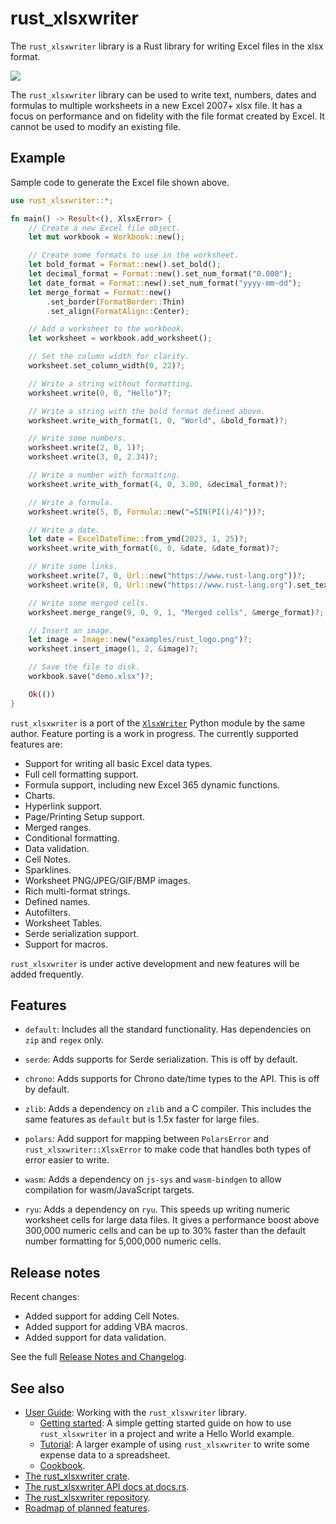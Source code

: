 # rust_xlsxwriter

The `rust_xlsxwriter` library is a Rust library for writing Excel files in
the xlsx format.

<img src="https://rustxlsxwriter.github.io/images/demo.png">

The `rust_xlsxwriter` library can be used to write text, numbers, dates and
formulas to multiple worksheets in a new Excel 2007+ xlsx file. It has a focus
on performance and on fidelity with the file format created by Excel. It cannot
be used to modify an existing file.

## Example

Sample code to generate the Excel file shown above.

```rust
use rust_xlsxwriter::*;

fn main() -> Result<(), XlsxError> {
    // Create a new Excel file object.
    let mut workbook = Workbook::new();

    // Create some formats to use in the worksheet.
    let bold_format = Format::new().set_bold();
    let decimal_format = Format::new().set_num_format("0.000");
    let date_format = Format::new().set_num_format("yyyy-mm-dd");
    let merge_format = Format::new()
        .set_border(FormatBorder::Thin)
        .set_align(FormatAlign::Center);

    // Add a worksheet to the workbook.
    let worksheet = workbook.add_worksheet();

    // Set the column width for clarity.
    worksheet.set_column_width(0, 22)?;

    // Write a string without formatting.
    worksheet.write(0, 0, "Hello")?;

    // Write a string with the bold format defined above.
    worksheet.write_with_format(1, 0, "World", &bold_format)?;

    // Write some numbers.
    worksheet.write(2, 0, 1)?;
    worksheet.write(3, 0, 2.34)?;

    // Write a number with formatting.
    worksheet.write_with_format(4, 0, 3.00, &decimal_format)?;

    // Write a formula.
    worksheet.write(5, 0, Formula::new("=SIN(PI()/4)"))?;

    // Write a date.
    let date = ExcelDateTime::from_ymd(2023, 1, 25)?;
    worksheet.write_with_format(6, 0, &date, &date_format)?;

    // Write some links.
    worksheet.write(7, 0, Url::new("https://www.rust-lang.org"))?;
    worksheet.write(8, 0, Url::new("https://www.rust-lang.org").set_text("Rust"))?;

    // Write some merged cells.
    worksheet.merge_range(9, 0, 9, 1, "Merged cells", &merge_format)?;

    // Insert an image.
    let image = Image::new("examples/rust_logo.png")?;
    worksheet.insert_image(1, 2, &image)?;

    // Save the file to disk.
    workbook.save("demo.xlsx")?;

    Ok(())
}
```

`rust_xlsxwriter` is a port of the [`XlsxWriter`] Python module by the same
author. Feature porting is a work in progress. The currently supported
features are:

- Support for writing all basic Excel data types.
- Full cell formatting support.
- Formula support, including new Excel 365 dynamic functions.
- Charts.
- Hyperlink support.
- Page/Printing Setup support.
- Merged ranges.
- Conditional formatting.
- Data validation.
- Cell Notes.
- Sparklines.
- Worksheet PNG/JPEG/GIF/BMP images.
- Rich multi-format strings.
- Defined names.
- Autofilters.
- Worksheet Tables.
- Serde serialization support.
- Support for macros.

`rust_xlsxwriter` is under active development and new features will be added
frequently.

[`XlsxWriter`]: https://xlsxwriter.readthedocs.io/index.html
[rust_xlsxwriter GitHub]: https://github.com/jmcnamara/rust_xlsxwriter

## Features

- `default`: Includes all the standard functionality. Has dependencies on `zip`
  and `regex` only.


- `serde`: Adds supports for Serde serialization. This is off by default.

- `chrono`: Adds supports for Chrono date/time types to the API. This is off by
  default.

- `zlib`: Adds a dependency on `zlib` and a C compiler. This includes the same
  features as `default` but is 1.5x faster for large files.

- `polars`: Add support for mapping between `PolarsError` and
  `rust_xlsxwriter::XlsxError` to make code that handles both types of error
  easier to write.

- `wasm`: Adds a dependency on `js-sys` and `wasm-bindgen` to allow compilation
  for wasm/JavaScript targets.

- `ryu`: Adds a dependency on `ryu`. This speeds up writing numeric
  worksheet cells for large data files. It gives a performance boost above
  300,000 numeric cells and can be up to 30% faster than the default number
  formatting for 5,000,000 numeric cells.

## Release notes

Recent changes:

- Added support for adding Cell Notes.
- Added support for adding VBA macros.
- Added support for data validation.

See the full [Release Notes and Changelog].

## See also

- [User Guide]: Working with the `rust_xlsxwriter` library.
    - [Getting started]: A simple getting started guide on how to use
      `rust_xlsxwriter` in a project and write a Hello World example.
    - [Tutorial]: A larger example of using `rust_xlsxwriter` to write some
       expense data to a spreadsheet.
    - [Cookbook].
- [The rust_xlsxwriter crate].
- [The rust_xlsxwriter API docs at docs.rs].
- [The rust_xlsxwriter repository].
- [Roadmap of planned features].

[User Guide]: https://rustxlsxwriter.github.io/index.html
[Getting started]: https://rustxlsxwriter.github.io/getting_started.html
[Tutorial]: https://docs.rs/rust_xlsxwriter/latest/rust_xlsxwriter/tutorial/index.html
[Cookbook]: https://docs.rs/rust_xlsxwriter/latest/rust_xlsxwriter/cookbook/index.html

[The rust_xlsxwriter crate]: https://crates.io/crates/rust_xlsxwriter
[The rust_xlsxwriter API docs at docs.rs]: https://docs.rs/rust_xlsxwriter/latest/rust_xlsxwriter/
[The rust_xlsxwriter repository]: https://github.com/jmcnamara/rust_xlsxwriter
[Release Notes and Changelog]: https://docs.rs/rust_xlsxwriter/latest/rust_xlsxwriter/changelog/index.html
[Roadmap of planned features]: https://github.com/jmcnamara/rust_xlsxwriter/issues/1